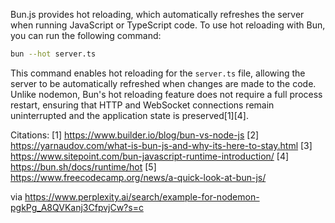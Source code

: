 Bun.js provides hot reloading, which automatically refreshes the server when running JavaScript or TypeScript code. To use hot reloading with Bun, you can run the following command:

```bash
bun --hot server.ts
```

This command enables hot reloading for the `server.ts` file, allowing the server to be automatically refreshed when changes are made to the code. Unlike nodemon, Bun's hot reloading feature does not require a full process restart, ensuring that HTTP and WebSocket connections remain uninterrupted and the application state is preserved[1][4].

Citations:
[1] https://www.builder.io/blog/bun-vs-node-js
[2] https://yarnaudov.com/what-is-bun-js-and-why-its-here-to-stay.html
[3] https://www.sitepoint.com/bun-javascript-runtime-introduction/
[4] https://bun.sh/docs/runtime/hot
[5] https://www.freecodecamp.org/news/a-quick-look-at-bun-js/

via https://www.perplexity.ai/search/example-for-nodemon-pgkPg_A8QVKanj3CfpvjCw?s=c